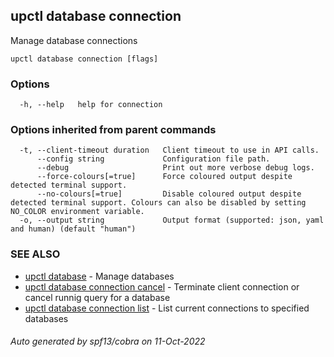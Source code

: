 ## upctl database connection

Manage database connections

```
upctl database connection [flags]
```

### Options

```
  -h, --help   help for connection
```

### Options inherited from parent commands

```
  -t, --client-timeout duration   Client timeout to use in API calls.
      --config string             Configuration file path.
      --debug                     Print out more verbose debug logs.
      --force-colours[=true]      Force coloured output despite detected terminal support.
      --no-colours[=true]         Disable coloured output despite detected terminal support. Colours can also be disabled by setting NO_COLOR environment variable.
  -o, --output string             Output format (supported: json, yaml and human) (default "human")
```

### SEE ALSO

* [upctl database](upctl_database.md)	 - Manage databases
* [upctl database connection cancel](upctl_database_connection_cancel.md)	 - Terminate client connection or cancel runnig query for a database
* [upctl database connection list](upctl_database_connection_list.md)	 - List current connections to specified databases

###### Auto generated by spf13/cobra on 11-Oct-2022
